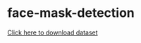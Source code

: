# face-mask-detection

[Click here to download dataset](https://pyimagesearch.com/2020/05/04/covid-19-face-mask-detector-with-opencv-keras-tensorflow-and-deep-learning/)
